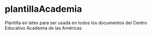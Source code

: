 # plantillaAcademia
Plantilla en latex para ser usada en todos los documentos del Centro Educativo Academia de las Américas

